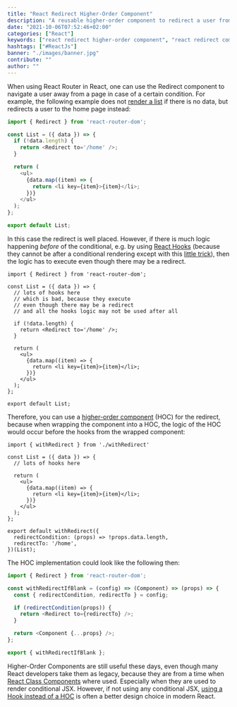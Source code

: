 ```yaml
---
title: "React Redirect Higher-Order Component"
description: "A reusable higher-order component to redirect a user from a blank page with no data ..."
date: "2021-10-06T07:52:46+02:00"
categories: ["React"]
keywords: ["react redirect higher-order component", "react redirect component"]
hashtags: ["#ReactJs"]
banner: "./images/banner.jpg"
contribute: ""
author: ""
---
```


<Sponsorship />

When using React Router in React, one can use the Redirect component to navigate a user away from a page in case of a certain condition. For example, the following example does not [render a list](/react-list-component) if there is no data, but redirects a user to the home page instead:

```javascript
import { Redirect } from 'react-router-dom';

const List = ({ data }) => {
  if (!data.length) {
    return <Redirect to='/home' />;
  }

  return (
    <ul>
      {data.map((item) => {
        return <li key={item}>{item}</li>;
      })}
    </ul>
  );
};

export default List;
```

In this case the redirect is well placed. However, if there is much logic happening *before* of the conditional, e.g. by using [React Hooks](/react-hooks) (because they cannot be after a conditional rendering except with this [little trick](/react-conditional-hooks)), then the logic has to execute even though there may be a redirect.

```javascript{4-7}
import { Redirect } from 'react-router-dom';

const List = ({ data }) => {
  // lots of hooks here
  // which is bad, because they execute
  // even though there may be a redirect
  // and all the hooks logic may not be used after all

  if (!data.length) {
    return <Redirect to='/home' />;
  }

  return (
    <ul>
      {data.map((item) => {
        return <li key={item}>{item}</li>;
      })}
    </ul>
  );
};

export default List;
```

Therefore, you can use a [higher-order component](/react-higher-order-components) (HOC) for the redirect, because when wrapping the component into a HOC, the logic of the HOC would occur before the hooks from the wrapped component:

```javascript{1,15-18}
import { withRedirect } from './withRedirect'

const List = ({ data }) => {
  // lots of hooks here

  return (
    <ul>
      {data.map((item) => {
        return <li key={item}>{item}</li>;
      })}
    </ul>
  );
};

export default withRedirect({
  redirectCondition: (props) => !props.data.length,
  redirectTo: '/home',
})(List);
```

The HOC implementation could look like the following then:

```javascript
import { Redirect } from 'react-router-dom';

const withRedirectIfBlank = (config) => (Component) => (props) => {
  const { redirectCondition, redirectTo } = config;

  if (redirectCondition(props)) {
    return <Redirect to={redirectTo} />;
  }

  return <Component {...props} />;
};

export { withRedirectIfBlank };
```

Higher-Order Components are still useful these days, even though many React developers take them as legacy, because they are from a time when [React Class Components](/react-component-types) where used. Especially when they are used to render conditional JSX. However, if not using any conditional JSX, [using a Hook instead of a HOC](/react-hooks-higher-order-components) is often a better design choice in modern React.
